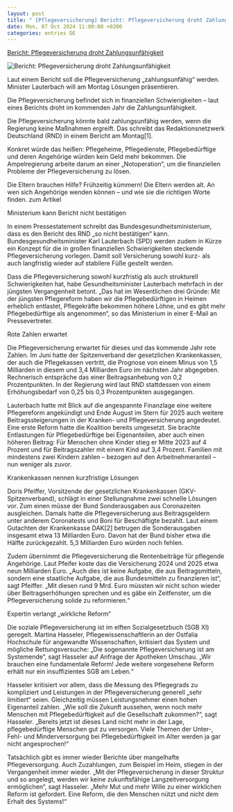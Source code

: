 ```yaml
---
layout: post
title: " [Pflegeversicherung] Bericht: Pflegeversicherung droht Zahlungsunfähigkeit"
date: Mon, 07 Oct 2024 11:00:00 +0200
categories: entries DE
---
```

[Bericht: Pflegeversicherung droht Zahlungsunfähigkeit](https://www.apotheken-umschau.de/news/bericht-pflegeversicherung-bald-pleite-1172751.html)

![Bericht: Pflegeversicherung droht Zahlungsunfähigkeit](https://aqqkowuysp.cloudimg.io/v7/_auirp_/imgs/04/6/6/9/1/5/5/3/tok_2e16f803fd4fff940b76907033a18b84/w1200_h630_x1250_y703_1143018189_istock_LumiNola-736ea52782ad4154.jpg)

Laut einem Bericht soll die Pflegeversicherung „zahlungsunfähig“ werden. Minister Lauterbach will am Montag Lösungen präsentieren.

Die Pflegeversicherung befindet sich in finanziellen Schwierigkeiten – laut eines Berichts droht im kommenden Jahr die Zahlungsunfähigkeit.

Die Pflegeversicherung könnte bald zahlungsunfähig werden, wenn die Regierung keine Maßnahmen ergreift. Das schreibt das Redaktionsnetzwerk Deutschland (RND) in einem Bericht am Montag[1].

Konkret würde das heißen: Pflegeheime, Pflegedienste, Pflegebedürftige und deren Angehörige würden kein Geld mehr bekommen. Die Ampelregierung arbeite darum an einer „Notoperation“, um die finanziellen Probleme der Pflegeversicherung zu lösen.

Die Eltern brauchen Hilfe? Frühzeitig kümmern! Die Eltern werden alt. An wen sich Angehörige wenden können – und wie sie die richtigen Worte finden. zum Artikel

Ministerium kann Bericht nicht bestätigen

In einem Pressestatement schreibt das Bundesgesundheitsministerium, dass es den Bericht des RND „so nicht bestätigen“ kann. Bundesgesundheitsminister Karl Lauterbach (SPD) werden zudem in Kürze ein Konzept für die in großen finanziellen Schwierigkeiten steckende Pflegeversicherung vorlegen. Damit soll Versicherung sowohl kurz- als auch langfristig wieder auf stabilere Füße gestellt werden.

Dass die Pflegeversicherung sowohl kurzfristig als auch strukturell Schwierigkeiten hat, habe Gesundheitsminister Lauterbach mehrfach in der jüngsten Vergangenheit betont. „Das hat im Wesentlichen drei Gründe: Mit der jüngsten Pflegereform haben wir die Pflegebedürftigen in Heimen erheblich entlastet, Pflegekräfte bekommen höhere Löhne, und es gibt mehr Pflegebedürftige als angenommen“, so das Ministerium in einer E-Mail an Pressevertreter.

Rote Zahlen erwartet

Die Pflegeversicherung erwartet für dieses und das kommende Jahr rote Zahlen. Im Juni hatte der Spitzenverband der gesetzlichen Krankenkassen, der auch die Pflegekassen vertritt, die Prognose von einem Minus von 1,5 Milliarden in diesem und 3,4 Milliarden Euro im nächsten Jahr abgegeben. Rechnerisch entspräche das einer Beitragsanhebung von 0,2 Prozentpunkten. In der Regierung wird laut RND stattdessen von einem Erhöhungsbedarf von 0,25 bis 0,3 Prozentpunkten ausgegangen.

Lauterbach hatte mit Blick auf die angespannte Finanzlage eine weitere Pflegereform angekündigt und Ende August im Stern für 2025 auch weitere Beitragssteigerungen in der Kranken- und Pflegeversicherung angedeutet. Eine erste Reform hatte die Koalition bereits umgesetzt. Sie brachte Entlastungen für Pflegebedürftige bei Eigenanteilen, aber auch einen höheren Beitrag: Für Menschen ohne Kinder stieg er Mitte 2023 auf 4 Prozent und für Beitragszahler mit einem Kind auf 3,4 Prozent. Familien mit mindestens zwei Kindern zahlen – bezogen auf den Arbeitnehmeranteil – nun weniger als zuvor.

Krankenkassen nennen kurzfristige Lösungen

Doris Pfeiffer, Vorsitzende der gesetzlichen Krankenkassen (GKV-Spitzenverband), schlägt in einer Stellungnahme zwei schnelle Lösungen vor. Zum einen müsse der Bund Sonderausgaben aus Coronazeiten ausgleichen. Damals hatte die Pflegeversicherung aus Beitragsgeldern unter anderem Coronatests und Boni für Beschäftigte bezahlt. Laut einem Gutachten der Krankenkasse DAK[2] betrugen die Sonderausgaben insgesamt etwa 13 Milliarden Euro. Davon hat der Bund bisher etwa die Hälfte zurückgezahlt. 5,3 Milliarden Euro würden noch fehlen.

Zudem übernimmt die Pflegeversicherung die Rentenbeiträge für pflegende Angehörige. Laut Pfeifer koste das die Versicherung 2024 und 2025 etwa neun Milliarden Euro. „Auch dies ist keine Aufgabe, die aus Beitragsmitteln, sondern eine staatliche Aufgabe, die aus Bundesmitteln zu finanzieren ist“, sagt Pfeiffer. „Mit diesen rund 9 Mrd. Euro müssten wir nicht schon wieder über Beitragserhöhungen sprechen und es gäbe ein Zeitfenster, um die Pflegeversicherung solide zu reformieren.“

Expertin verlangt „wirkliche Reform“

Die soziale Pflegeversicherung ist im elften Sozialgesetzbuch (SGB XI) geregelt. Martina Hasseler, Pflegewissenschaftlerin an der Ostfalia Hochschule für angewandte Wissenschaften, kritisiert das System und mögliche Rettungsversuche: „Die sogenannte Pflegeversicherung ist am Systemende“, sagt Hasseler auf Anfrage der Apotheken Umschau. „Wir brauchen eine fundamentale Reform! Jede weitere vorgesehene Reform erhält nur ein insuffizientes SGB am Leben.“

Hasseler kritisiert vor allem, dass die Messung des Pflegegrads zu kompliziert und Leistungen in der Pflegeversicherung generell „sehr limitiert“ seien. Gleichzeitig müssen Leistungsnehmer einen hohen Eigenanteil zahlen. „Wie soll die Zukunft aussehen, wenn noch mehr Menschen mit Pflegebedürftigkeit auf die Gesellschaft zukommen?“, sagt Hasseler. „Bereits jetzt ist dieses Land nicht mehr in der Lage, pflegebedürftige Menschen gut zu versorgen. Viele Themen der Unter-, Fehl- und Minderversorgung bei Pflegebedürftigkeit im Alter werden ja gar nicht angesprochen!“

Tatsächlich gibt es immer wieder Berichte über mangelhafte Pflegeversorgung. Auch Zuzahlungen, zum Beispiel im Heim, stiegen in der Vergangenheit immer wieder. „Mit der Pflegeversicherung in dieser Struktur und so angelegt, werden wir keine zukunftsfähige Langzeitversorgung ermöglichen“, sagt Hasseler. „Mehr Mut und mehr Wille zu einer wirklichen Reform ist gefordert. Eine Reform, die den Menschen nützt und nicht dem Erhalt des Systems!“

